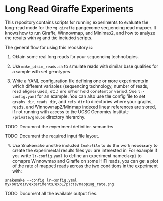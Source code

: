 # Long Read Giraffe Experiments

This repository contains scripts for running experiments to evaluate the long-read mode for the `vg giraffe` pangenome sequencing read mapper. It knows how to run Giraffe, Winnowmap, and Minimap2, and how to analyze the results with `vg` and the included scripts.

The general flow for using this repository is:

1. Obtain some real long reads for your sequencing technologies.

2. Use `make_pbsim_reads.sh` to simulate reads with similar base qualities for a sample with set genotypes.

3. Write a YAML configuration file defining one or more experiments in which different variables (sequencing technology, number of reads, read aligner used, etc.) are either held constant or varied. See `lr-config.yaml` for an example. You can also use the config file to set `graphs_dir`, `reads_dir`, and `refs_dir` to directories where your graphs, reads, and Winnowmap2/Minimap indexed linear references are stored, if not running with access to the UCSC Genomics Institute `/private/groups` directory hierarchy.

TODO: Document the experiment definition semantics.

TODO: Document the required input file layout.

4. Use Snakemake and the included `Snakefile` to do the work necessary to create the experimental results files you are interested in. For example if you write `lr-config.yaml` to define an experiment named `exp1` to comapre Winnowmap and Giraffe on some HiFi reads, you can get a plot of the rate of mapped reads across the two conditions in the experiment with:

```
snakemake --config lr-config.yaml my/out/dir/experiments/exp1/plots/mapping_rate.png
```

TODO: Document all the available output files.
